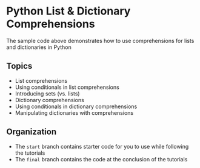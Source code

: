 # Python List & Dictionary Comprehensions
The sample code above demonstrates how to use comprehensions for lists and dictionaries in Python

## Topics
* List comprehensions
* Using conditionals in list comprehensions
* Introducing sets (vs. lists)
* Dictionary comprehensions
* Using conditionals in dictionary comprehensions
* Manipulating dictionaries with comprehensions

## Organization
* The `start` branch contains starter code for you to use while following the tutorials
* The `final` branch contains the code at the conclusion of the tutorials